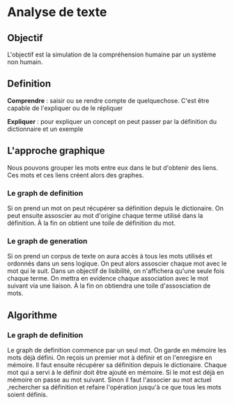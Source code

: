 # Analyse de texte

## Objectif

L'objectif est la simulation de la compréhension humaine par un système non humain.

## Definition

**Comprendre** : saisir ou se rendre compte de quelquechose. C'est être capable de l'expliquer ou de le répliquer

**Expliquer** : pour expliquer un concept on peut passer par la définition du dictionnaire et un exemple

## L'approche graphique

Nous pouvons grouper les mots entre eux dans le but d'obtenir des liens.
Ces mots et ces liens créent alors des graphes.

### Le graph de definition

Si on prend un mot on peut récupérer sa définition depuis le dictionaire.
On peut ensuite assoscier au mot d'origine chaque terme utilisé dans la définition.
À la fin on obtient une toile de définition du mot.

### Le graph de generation

Si on prend un corpus de texte on aura accès à tous les mots utilisés et ordonnés
dans un sens logique.
On peut alors assoscier chaque mot avec le mot qui le suit.
Dans un objectif de lisibilité, on n'affichera qu'une seule fois chaque terme. 
On mettra en evidence chaque association avec le mot suivant via une liaison.
À la fin on obtiendra une toile d'assosciation de mots.

## Algorithme

### Le graph de definition

Le graph de definition commence par un seul mot. 
On garde en mémoire les mots déjà défini. 
On reçois un premier mot à définir et on l'enregisre en mémoire.
Il faut ensuite récupérer sa définition depuis le dictionaire.
Chaque mot qui a servi à le définir doit être ajouté en mémoire. 
Si le mot est déjà en mémoire on passe au mot suivant. Sinon il faut
l'associer au mot actuel ,rechercher sa définition et refaire l'opération jusqu'à ce que tous
les mots soient définis.